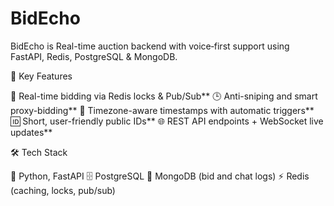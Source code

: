 # BidEcho
 BidEcho  is   Real-time auction backend with voice‑first support using FastAPI, Redis, PostgreSQL &amp; MongoDB.


 🚀 Key Features

🔴 Real-time bidding via Redis locks & Pub/Sub**
🕒 Anti-sniping and smart proxy-bidding**
📅 Timezone-aware timestamps with automatic triggers**
🆔 Short, user-friendly public IDs**
🌐 REST API endpoints + WebSocket live updates**



 🛠️ Tech Stack

 🐍 Python, FastAPI
 🗄️ PostgreSQL 
 💾 MongoDB (bid and chat logs)
 ⚡ Redis (caching, locks, pub/sub)




   






